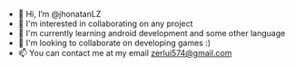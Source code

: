 - 👋 Hi, I’m @jhonatanLZ
- 👀 I'm interested in collaborating on any project
- 🌱 I'm currently learning android development and some other language
- 💞️ I'm looking to collaborate on developing games :)
- 📫 You can contact me at my email zerlui574@gmail.com

<!---
jhonatanLZ/jhonatanLZ is a ✨ special ✨ repository because its `README.md` (this file) appears on your GitHub profile.
You can click the Preview link to take a look at your changes.
--->
